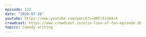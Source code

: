 ```yaml
---
episode: 122
date: "2020-07-26"
youtube: https://www.youtube.com/watch?v=0RFr6iGH4rA
crowdcast: https://www.crowdcast.io/e/in-lieu-of-fun-episode-16
topics: comedy writing
---
```

